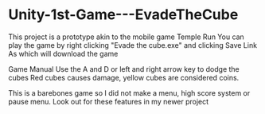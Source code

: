 # Unity-1st-Game---EvadeTheCube
This project is a prototype akin to the mobile game Temple Run
You can play the game by right clicking "Evade the cube.exe" and clicking Save Link As which will download the game

Game Manual
Use the A and D or left and right arrow key to dodge the cubes
Red cubes causes damage, yellow cubes are considered coins.

This is a barebones game so I did not make a menu, high score system or pause menu. Look out for these features in my newer project
